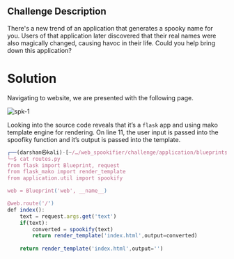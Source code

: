 ## Challenge Description
There's a new trend of an application that generates a spooky name for you. Users of that application later discovered that their real names were also magically changed, causing havoc in their life. Could you help bring down this application?

# Solution

Navigating to website, we are presented with the following page.

![spk-1](https://user-images.githubusercontent.com/87711310/211197353-15ef535d-d778-42b2-ab59-e52d695fc741.png)

Looking into the source code reveals that it’s a `flask` app and using mako template engine for rendering. On line 11, the user input is passed into the spoofiky function and it’s output is passed into the template.

```javascript
┌──(darshan㉿kali)-[~/…/web_spookifier/challenge/application/blueprints]
└─$ cat routes.py           
from flask import Blueprint, request
from flask_mako import render_template
from application.util import spookify

web = Blueprint('web', __name__)

@web.route('/')
def index():
    text = request.args.get('text')
    if(text):
        converted = spookify(text)
        return render_template('index.html',output=converted)
    
    return render_template('index.html',output='')
```
